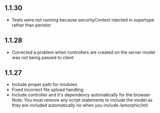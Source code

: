 ## 1.1.30
* Tests were not running because securityContext injected in supertype rather than peristor
## 1.1.28
* Corrected a problem when controllers are created on the server model was not being passed to client
## 1.1.27
* Include proper path for modules
* Fixed incorrect file upload handling
* Include controller and it's dependency automatically for the browser
Note:  You must remove any script statements to include the model as they are included automatically no
       when you include /amorphic/init
